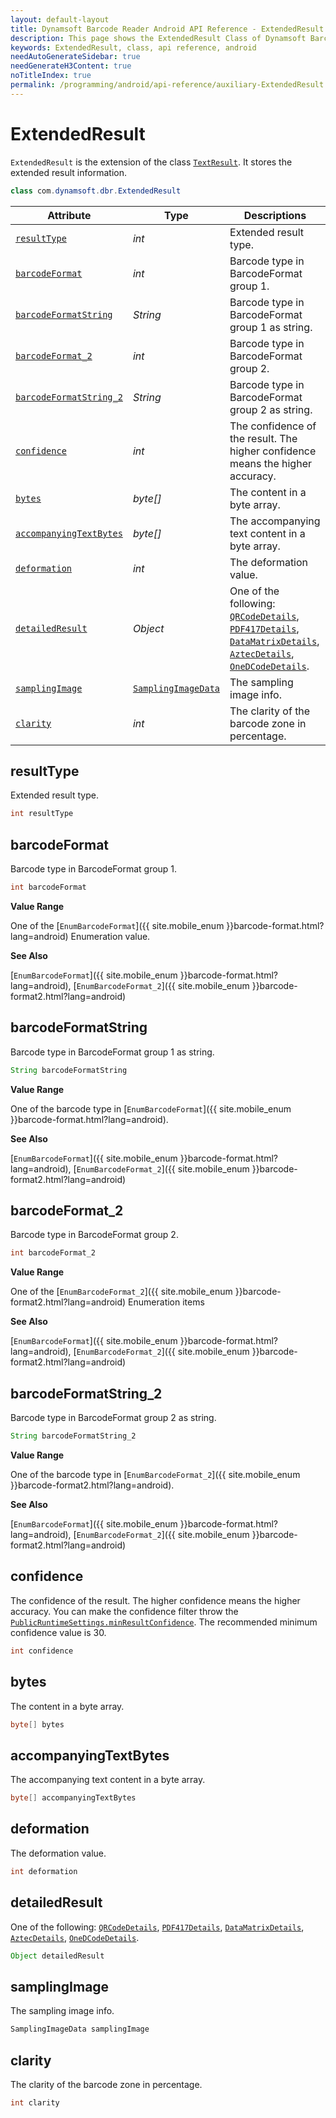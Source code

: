 ```yaml
---
layout: default-layout
title: Dynamsoft Barcode Reader Android API Reference - ExtendedResult Class
description: This page shows the ExtendedResult Class of Dynamsoft Barcode Reader for Android SDK.
keywords: ExtendedResult, class, api reference, android
needAutoGenerateSidebar: true
needGenerateH3Content: true
noTitleIndex: true
permalink: /programming/android/api-reference/auxiliary-ExtendedResult.html
---
```



# ExtendedResult

`ExtendedResult` is the extension of the class [`TextResult`](auxiliary-TextResult.md). It stores the extended result information.

```java
class com.dynamsoft.dbr.ExtendedResult
```

| Attribute | Type | Descriptions |
|---------- | ---- | ----------- |
| [`resultType`](#resulttype) | *int* | Extended result type. |
| [`barcodeFormat`](#barcodeformat) | *int* | Barcode type in BarcodeFormat group 1. |
| [`barcodeFormatString`](#barcodeformatstring) | *String* | Barcode type in BarcodeFormat group 1 as string. |
| [`barcodeFormat_2`](#barcodeformat_2) | *int* | Barcode type in BarcodeFormat group 2. |
| [`barcodeFormatString_2`](#barcodeformatstring_2) | *String* | Barcode type in BarcodeFormat group 2 as string. |
| [`confidence`](#confidence) | *int* | The confidence of the result. The higher confidence means the higher accuracy. |
| [`bytes`](#bytes) | *byte\[\]* | The content in a byte array. |
| [`accompanyingTextBytes`](#accompanyingtextbytes) | *byte\[\]* | The accompanying text content in a byte array. |
| [`deformation`](#deformation) | *int* | The deformation value. |
| [`detailedResult`](#detailedresult) | *Object* | One of the following: [`QRCodeDetails`](auxiliary-QRCodeDetails.md), [`PDF417Details`](auxiliary-PDF417Details.md), [`DataMatrixDetails`](auxiliary-DataMatrixDetails.md), [`AztecDetails`](auxiliary-AztecDetails.md), [`OneDCodeDetails`](auxiliary-OneDCodeDetails.md). |
| [`samplingImage`](#samplingimage) | [`SamplingImageData`](auxiliary-SamplingImageData.md) | The sampling image info. |
| [`clarity`](#clarity) | *int* | The clarity of the barcode zone in percentage. |

## resultType

Extended result type.

```java
int resultType
```

## barcodeFormat

Barcode type in BarcodeFormat group 1.

```java
int barcodeFormat
```

**Value Range**

One of the [`EnumBarcodeFormat`]({{ site.mobile_enum }}barcode-format.html?lang=android) Enumeration value.

**See Also**

[`EnumBarcodeFormat`]({{ site.mobile_enum }}barcode-format.html?lang=android), [`EnumBarcodeFormat_2`]({{ site.mobile_enum }}barcode-format2.html?lang=android)

## barcodeFormatString

Barcode type in BarcodeFormat group 1 as string.

```java
String barcodeFormatString
```

**Value Range**

One of the barcode type in [`EnumBarcodeFormat`]({{ site.mobile_enum }}barcode-format.html?lang=android).

**See Also**

[`EnumBarcodeFormat`]({{ site.mobile_enum }}barcode-format.html?lang=android), [`EnumBarcodeFormat_2`]({{ site.mobile_enum }}barcode-format2.html?lang=android)

## barcodeFormat_2

Barcode type in BarcodeFormat group 2.

```java
int barcodeFormat_2
```

**Value Range**

One of the [`EnumBarcodeFormat_2`]({{ site.mobile_enum }}barcode-format2.html?lang=android) Enumeration items

**See Also**

[`EnumBarcodeFormat`]({{ site.mobile_enum }}barcode-format.html?lang=android), [`EnumBarcodeFormat_2`]({{ site.mobile_enum }}barcode-format2.html?lang=android)

## barcodeFormatString_2

Barcode type in BarcodeFormat group 2 as string.

```java
String barcodeFormatString_2
```

**Value Range**

One of the barcode type in [`EnumBarcodeFormat_2`]({{ site.mobile_enum }}barcode-format2.html?lang=android).

**See Also**

[`EnumBarcodeFormat`]({{ site.mobile_enum }}barcode-format.html?lang=android), [`EnumBarcodeFormat_2`]({{ site.mobile_enum }}barcode-format2.html?lang=android)

## confidence

The confidence of the result. The higher confidence means the higher accuracy. You can make the confidence filter throw the [`PublicRuntimeSettings.minResultConfidence`](auxiliary-PublicRuntimeSettings.md#minresultconfidence). The recommended minimum confidence value is 30.

```java
int confidence
```

## bytes

The content in a byte array.

```java
byte[] bytes
```

## accompanyingTextBytes

The accompanying text content in a byte array.

```java
byte[] accompanyingTextBytes
```

## deformation

The deformation value.

```java
int deformation
```

## detailedResult

One of the following: [`QRCodeDetails`](auxiliary-QRCodeDetails.md), [`PDF417Details`](auxiliary-PDF417Details.md), [`DataMatrixDetails`](auxiliary-DataMatrixDetails.md), [`AztecDetails`](auxiliary-AztecDetails.md), [`OneDCodeDetails`](auxiliary-OneDCodeDetails.md).

```java
Object detailedResult
```

## samplingImage

The sampling image info.

```java
SamplingImageData samplingImage
```

## clarity

The clarity of the barcode zone in percentage.

```java
int clarity
```
